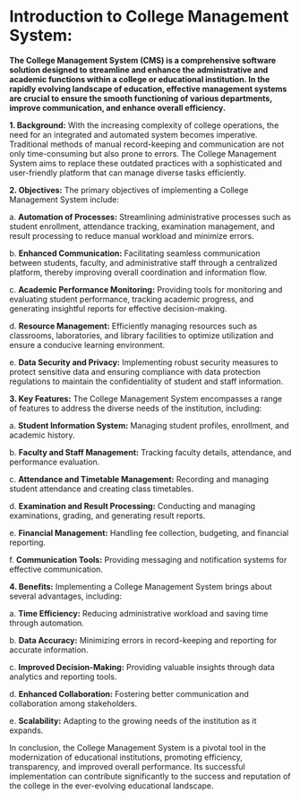 # Introduction to College Management System: #

**The College Management System (CMS) is a comprehensive software solution designed to streamline and enhance the administrative and academic functions within a college or educational institution. In the rapidly evolving landscape of education, effective management systems are crucial to ensure the smooth functioning of various departments, improve communication, and enhance overall efficiency.**

**1. Background:**
With the increasing complexity of college operations, the need for an integrated and automated system becomes imperative. Traditional methods of manual record-keeping and communication are not only time-consuming but also prone to errors. The College Management System aims to replace these outdated practices with a sophisticated and user-friendly platform that can manage diverse tasks efficiently.

**2. Objectives:**
The primary objectives of implementing a College Management System include:

   a. **Automation of Processes:** Streamlining administrative processes such as student enrollment, attendance tracking, examination management, and result processing to reduce manual workload and minimize errors.

   b. **Enhanced Communication:** Facilitating seamless communication between students, faculty, and administrative staff through a centralized platform, thereby improving overall coordination and information flow.

   c. **Academic Performance Monitoring:** Providing tools for monitoring and evaluating student performance, tracking academic progress, and generating insightful reports for effective decision-making.

   d. **Resource Management:** Efficiently managing resources such as classrooms, laboratories, and library facilities to optimize utilization and ensure a conducive learning environment.

   e. **Data Security and Privacy:** Implementing robust security measures to protect sensitive data and ensuring compliance with data protection regulations to maintain the confidentiality of student and staff information.

**3. Key Features:**
The College Management System encompasses a range of features to address the diverse needs of the institution, including:

   a. **Student Information System:** Managing student profiles, enrollment, and academic history.

   b. **Faculty and Staff Management:** Tracking faculty details, attendance, and performance evaluation.

   c. **Attendance and Timetable Management:** Recording and managing student attendance and creating class timetables.

   d. **Examination and Result Processing:** Conducting and managing examinations, grading, and generating result reports.

   e. **Financial Management:** Handling fee collection, budgeting, and financial reporting.

   f. **Communication Tools:** Providing messaging and notification systems for effective communication.

**4. Benefits:**
Implementing a College Management System brings about several advantages, including:

   a. **Time Efficiency:** Reducing administrative workload and saving time through automation.

   b. **Data Accuracy:** Minimizing errors in record-keeping and reporting for accurate information.

   c. **Improved Decision-Making:** Providing valuable insights through data analytics and reporting tools.

   d. **Enhanced Collaboration:** Fostering better communication and collaboration among stakeholders.

   e. **Scalability:** Adapting to the growing needs of the institution as it expands.

In conclusion, the College Management System is a pivotal tool in the modernization of educational institutions, promoting efficiency, transparency, and improved overall performance. Its successful implementation can contribute significantly to the success and reputation of the college in the ever-evolving educational landscape.
